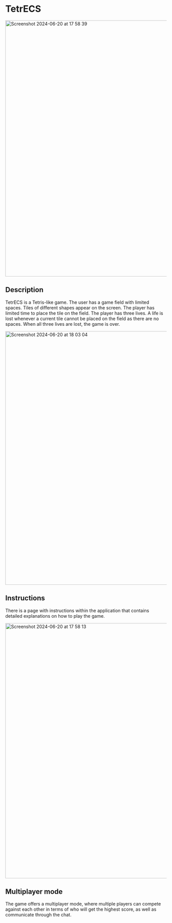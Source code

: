 # TetrECS

<img width="800" alt="Screenshot 2024-06-20 at 17 58 39" src="https://github.com/Cyber-Var/TetrECS/assets/58626516/6fcb1c08-ad69-4f99-a07b-9e329a7fbf30">

## Description

TetrECS is a Tetris-like game. The user has a game field with limited spaces. Tiles of different shapes appear on the screen. The player has limited time to place the tile on the field. 
The player has three lives. A life is lost whenever a current tile cannot be placed on the field as there are no spaces. When all three lives are lost, the game is over.

<img width="792" alt="Screenshot 2024-06-20 at 18 03 04" src="https://github.com/Cyber-Var/TetrECS/assets/58626516/e072e125-d568-49bd-a6ce-1f2e3a4dbbda">

## Instructions

There is a page with instructions within the application that contains detailed explanations on how to play the game.

<img width="797" alt="Screenshot 2024-06-20 at 17 58 13" src="https://github.com/Cyber-Var/TetrECS/assets/58626516/14d4eb9f-969f-491c-b304-41238e6d7b76">

## Multiplayer mode

The game offers a multiplayer mode, where multiple players can compete against each other in terms of who will get the highest score, as well as communicate through the chat.
